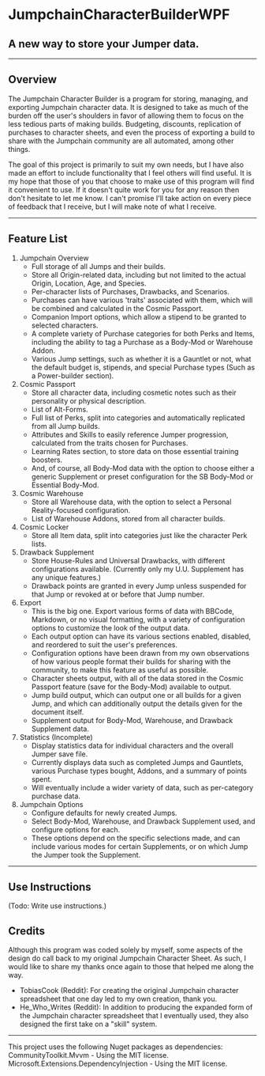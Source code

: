 # JumpchainCharacterBuilderWPF
## A new way to store your Jumper data.

***

## Overview
The Jumpchain Character Builder is a program for storing, managing, and exporting Jumpchain character data. It is designed to take as much of the burden off the user's shoulders in favor of allowing them to focus on the less tedious parts of making builds. Budgeting, discounts, replication of purchases to character sheets, and even the process of exporting a build to share with the Jumpchain community are all automated, among other things.

The goal of this project is primarily to suit my own needs, but I have also made an effort to include functionality that I feel others will find useful. It is my hope that those of you that choose to make use of this program will find it convenient to use. If it doesn't quite work for you for any reason then don't hesitate to let me know. I can't promise I'll take action on every piece of feedback that I receive, but I will make note of what I receive.
***
## Feature List
1. Jumpchain Overview
   - Full storage of all Jumps and their builds.
   - Store all Origin-related data, including but not limited to the actual Origin, Location, Age, and Species.
   - Per-character lists of Purchases, Drawbacks, and Scenarios.
   - Purchases can have various 'traits' associated with them, which will be combined and calculated in the Cosmic Passport.
   - Companion Import options, which allow a stipend to be granted to selected characters.
   - A complete variety of Purchase categories for both Perks and Items, including the ability to tag a Purchase as a Body-Mod or Warehouse Addon.
   - Various Jump settings, such as whether it is a Gauntlet or not, what the default budget is, stipends, and special Purchase types (Such as a Power-builder section).
2. Cosmic Passport
   - Store all character data, including cosmetic notes such as their personality or physical description.
   - List of Alt-Forms.
   - Full list of Perks, split into categories and automatically replicated from all Jump builds.
   - Attributes and Skills to easily reference Jumper progression, calculated from the traits chosen for Purchases.
   - Learning Rates section, to store data on those essential training boosters.
   - And, of course, all Body-Mod data with the option to choose either a generic Supplement or preset configuration for the SB Body-Mod or Essential Body-Mod.
3. Cosmic Warehouse
   - Store all Warehouse data, with the option to select a Personal Reality-focused configuration.
   - List of Warehouse Addons, stored from all character builds.
4. Cosmic Locker
   - Store all Item data, split into categories just like the character Perk lists.
5. Drawback Supplement
   - Store House-Rules and Universal Drawbacks, with different configurations available. (Currently only my U.U. Supplement has any unique features.)
   - Drawback points are granted in every Jump unless suspended for that Jump or revoked at or before that Jump number.
6. Export
   - This is the big one. Export various forms of data with BBCode, Markdown, or no visual formatting, with a variety of configuration options to customize the look of the output data.
   - Each output option can have its various sections enabled, disabled, and reordered to suit the user's preferences.
   - Configuration options have been drawn from my own observations of how various people format their builds for sharing with the community, to make this feature as useful as possible.
   - Character sheets output, with all of the data stored in the Cosmic Passport feature (save for the Body-Mod) available to output.
   - Jump build output, which can output one or all builds for a given Jump, and which can additionally output the details given for the document itself.
   - Supplement output for Body-Mod, Warehouse, and Drawback Supplement data.
7. Statistics (Incomplete)
   - Display statistics data for individual characters and the overall Jumper save file.
   - Currently displays data such as completed Jumps and Gauntlets, various Purchase types bought, Addons, and a summary of points spent.
   - Will eventually include a wider variety of data, such as per-category purchase data.
8. Jumpchain Options
   - Configure defaults for newly created Jumps. 
   - Select Body-Mod, Warehouse, and Drawback Supplement used, and configure options for each. 
   - These options depend on the specific selections made, and can include various modes for certain Supplements, or on which Jump the Jumper took the Supplement.
***


## Use Instructions
(Todo: Write use instructions.)


## Credits
Although this program was coded solely by myself, some aspects of the design do call back to my original Jumpchain Character Sheet. As such, I would like to share my thanks once again to those that helped me along the way.
- TobiasCook (Reddit): For creating the original Jumpchain character spreadsheet that one day led to my own creation, thank you.
- He_Who_Writes (Reddit): In addition to producing the expanded form of the Jumpchain character spreadsheet that I eventually used, they also designed the first take on a "skill" system.


***

This project uses the following Nuget packages as dependencies:
CommunityToolkit.Mvvm - Using the MIT license.
Microsoft.Extensions.DependencyInjection - Using the MIT license.